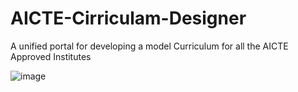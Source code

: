 # AICTE-Cirriculam-Designer
A unified portal for developing a model Curriculum for all the AICTE Approved Institutes

![image](https://github.com/NoumaanAhamed/AICTE-Cirriculam-Designer/assets/93511919/a04804d4-8684-40c1-98a4-4b485a7849c4)
